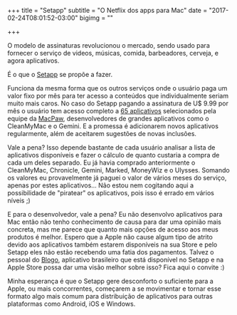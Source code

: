 +++
title = "Setapp"
subtitle = "O Netflix dos apps para Mac"
date = "2017-02-24T08:01:52-03:00"
bigimg = ""

+++

O modelo de assinaturas revolucionou o mercado, sendo usado para fornecer o serviço de videos, músicas, comida, barbeadores, cerveja, e agora aplicativos. 

É o que o [Setapp](https://setapp.com) se propõe a fazer. 

<!--more-->

Funciona da mesma forma que os outros serviços onde o usuário paga um valor fixo por mês para ter acesso a conteúdos que individualmente seriam muito mais caros. No caso do Setapp pagando a assinatura de U$ 9.99 por mês o usuário tem acesso completo a [65 aplicativos](https://setapp.com/apps) selecionados pela equipe da [MacPaw](http://macpaw.com), desenvolvedores de grandes aplicativos como o CleanMyMac e o Gemini. E a promessa é adicionarem novos aplicativos regularmente, além de aceitarem sugestões de novas inclusões. 

Vale a pena? Isso depende bastante de cada usuário analisar a lista de aplicativos disponíveis e fazer o cálculo de quanto custaria a compra de cada um deles separado. Eu já havia comprado anteriormente o CleanMyMac, Chronicle, Gemini, Marked, MoneyWiz e o Ulysses. Somando os valores eu provavelmente já paguei o valor de vários meses do serviço, apenas por estes aplicativos... Não estou nem cogitando aqui a possibilidade de "piratear" os aplicativos, pois isso é errado em vários níveis ;) 

E para o desenvolvedor, vale a pena? Eu não desenvolvo aplicativos para Mac então não tenho conhecimento de causa para dar uma opinião mais concreta, mas me parece que quanto mais opções de acesso aos meus produtos é melhor. Espero que a Apple não cause algum tipo de atrito devido aos aplicativos também estarem disponíveis na sua Store e pelo Setapp eles não estão recebendo uma fatia dos pagamentos. Talvez o pessoal do [Blogo](https://getblogo.com), aplicativo brasileiro que está disponível no Setapp e na Apple Store possa dar uma visão melhor sobre isso? Fica aqui o convite :)

Minha esperança é que o Setapp gere desconforto o suficiente para a Apple, ou mais concorrentes, começarem a se movimentar e tornar esse formato algo mais comum para distribuição de aplicativos para outras plataformas como Android, iOS e Windows. 
